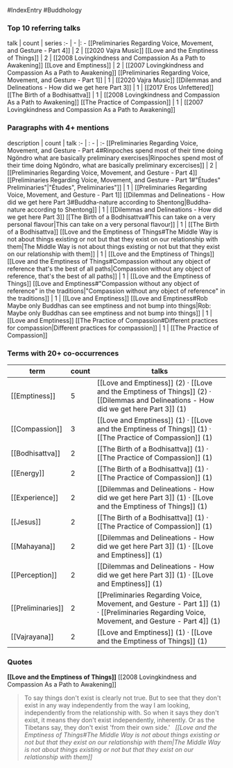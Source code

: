 #IndexEntry #Buddhology

### Top 10 referring talks
talk | count | series
:- | - |: -
[[Preliminaries Regarding Voice, Movement, and Gesture - Part 4]] | 2 | [[2020 Vajra Music]]
[[Love and the Emptiness of Things]] | 2 | [[2008 Lovingkindness and Compassion As a Path to Awakening]]
[[Love and Emptiness]] | 2 | [[2007 Lovingkindness and Compassion As a Path to Awakening]]
[[Preliminaries Regarding Voice, Movement, and Gesture - Part 1]] | 1 | [[2020 Vajra Music]]
[[Dilemmas and Delineations - How did we get here Part 3]] | 1 | [[2017 Eros Unfettered]]
[[The Birth of a Bodhisattva]] | 1 | [[2008 Lovingkindness and Compassion As a Path to Awakening]]
[[The Practice of Compassion]] | 1 | [[2007 Lovingkindness and Compassion As a Path to Awakening]]

### Paragraphs with 4+ mentions
description | count | talk
:- | : - | :-
[[Preliminaries Regarding Voice, Movement, and Gesture - Part 4#Rinpoches spend most of their time doing Ngöndro what are basically preliminary exercises\|Rinpoches spend most of their time doing Ngöndro, what are basically preliminary excercises]] | 2 | [[Preliminaries Regarding Voice, Movement, and Gesture - Part 4]]
[[Preliminaries Regarding Voice, Movement, and Gesture - Part 1#"Études" Preliminaries"\|"Études", Preliminaries"]] | 1 | [[Preliminaries Regarding Voice, Movement, and Gesture - Part 1]]
[[Dilemmas and Delineations - How did we get here Part 3#Buddha-nature according to Shentong\|Buddha-nature according to Shentong]] | 1 | [[Dilemmas and Delineations - How did we get here Part 3]]
[[The Birth of a Bodhisattva#This can take on a very personal flavour\|This can take on a very personal flavour]] | 1 | [[The Birth of a Bodhisattva]]
[[Love and the Emptiness of Things#The Middle Way is not about things existing or not but that they exist on our relationship with them\|The Middle Way is not about things existing or not but that they exist on our relationship with them]] | 1 | [[Love and the Emptiness of Things]]
[[Love and the Emptiness of Things#Compassion without any object of reference that's the best of all paths\|Compassion without any object of reference, that's the best of all paths]] | 1 | [[Love and the Emptiness of Things]]
[[Love and Emptiness#"Compassion without any object of reference" in the traditions\|"Compassion without any object of reference" in the traditions]] | 1 | [[Love and Emptiness]]
[[Love and Emptiness#Rob Maybe only Buddhas can see emptiness and not bump into things\|Rob: Maybe only Buddhas can see emptiness and not bump into things]] | 1 | [[Love and Emptiness]]
[[The Practice of Compassion#Different practices for compassion\|Different practices for compassion]] | 1 | [[The Practice of Compassion]]

### Terms with 20+ co-occurrences
term | count | talks
-|-|-
[[Emptiness]] | 5 | <span class="counts">[[Love and Emptiness]] (2) · [[Love and the Emptiness of Things]] (2) · [[Dilemmas and Delineations - How did we get here Part 3]] (1)</span> 
[[Compassion]] | 3 | <span class="counts">[[Love and Emptiness]] (1) · [[Love and the Emptiness of Things]] (1) · [[The Practice of Compassion]] (1)</span> 
[[Bodhisattva]] | 2 | <span class="counts">[[The Birth of a Bodhisattva]] (1) · [[The Practice of Compassion]] (1)</span> 
[[Energy]] | 2 | <span class="counts">[[The Birth of a Bodhisattva]] (1) · [[The Practice of Compassion]] (1)</span> 
[[Experience]] | 2 | <span class="counts">[[Dilemmas and Delineations - How did we get here Part 3]] (1) · [[Love and the Emptiness of Things]] (1)</span> 
[[Jesus]] | 2 | <span class="counts">[[The Birth of a Bodhisattva]] (1) · [[The Practice of Compassion]] (1)</span> 
[[Mahayana]] | 2 | <span class="counts">[[Dilemmas and Delineations - How did we get here Part 3]] (1) · [[Love and Emptiness]] (1)</span> 
[[Perception]] | 2 | <span class="counts">[[Dilemmas and Delineations - How did we get here Part 3]] (1) · [[Love and Emptiness]] (1)</span> 
[[Preliminaries]] | 2 | <span class="counts">[[Preliminaries Regarding Voice, Movement, and Gesture - Part 1]] (1) · [[Preliminaries Regarding Voice, Movement, and Gesture - Part 4]] (1)</span> 
[[Vajrayana]] | 2 | <span class="counts">[[Love and Emptiness]] (1) · [[Love and the Emptiness of Things]] (1)</span> 

### Quotes
**[[Love and the Emptiness of Things]]**
<span class="counts">[[2008 Lovingkindness and Compassion As a Path to Awakening]]</span>
> To say things don't exist is clearly not true. But to see that they don't exist in any way independently from the way I am looking, independently from the relationship with. So when it says they don't exist, it means they don't exist independently, inherently. Or as the Tibetans say, they don't exist 'from their own side.' &nbsp;&nbsp;<span class="counts">_[[Love and the Emptiness of Things#The Middle Way is not about things existing or not but that they exist on our relationship with them|The Middle Way is not about things existing or not but that they exist on our relationship with them]]_</span>


